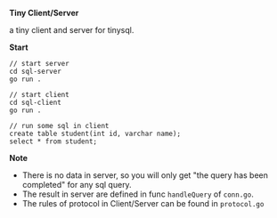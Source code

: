 **Tiny Client/Server**

a tiny client and server for tinysql.

**Start**

```
// start server 
cd sql-server
go run .

// start client 
cd sql-client
go run .

// run some sql in client
create table student(int id, varchar name);
select * from student;
```

**Note**
* There is no data in server, so you will only get "the query has been completed" for any sql query.
* The result in server are defined in func `handleQuery` of `conn.go`.
* The rules of protocol in Client/Server can be found in `protocol.go`